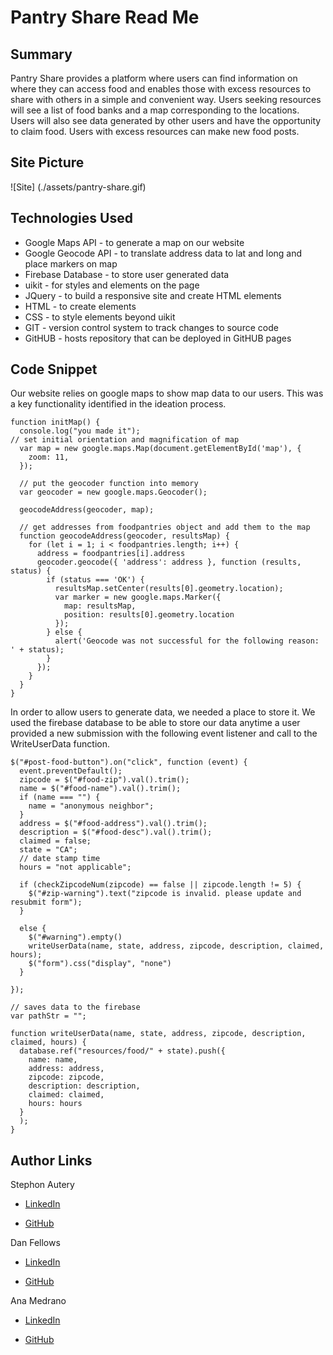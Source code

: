 # Pantry Share Read Me


## Summary
Pantry Share provides a platform where users can find information on where they can access food and enables those with excess resources to share with others in a simple and convenient way. Users seeking resources will see a list of food banks and a map corresponding to the locations. Users will also see data generated by other users and have the opportunity to claim food. Users with excess resources can make new food posts.

## Site Picture
![Site] (./assets/pantry-share.gif)

## Technologies Used
- Google Maps API - to generate a map on our website
- Google Geocode API - to translate address data to lat and long and place markers on map
- Firebase Database - to store user generated data
- uikit - for styles and elements on the page
- JQuery - to build a responsive site and create HTML elements
- HTML - to create elements
- CSS - to style elements beyond uikit
- GIT - version control system to track changes to source code
- GitHUB - hosts repository that can be deployed in GitHUB pages

## Code Snippet

Our website relies on google maps to show map data to our users. This was a key functionality identified in the ideation process.

```
function initMap() {
  console.log("you made it");
// set initial orientation and magnification of map
  var map = new google.maps.Map(document.getElementById('map'), {
    zoom: 11,
  });

  // put the geocoder function into memory
  var geocoder = new google.maps.Geocoder();

  geocodeAddress(geocoder, map);

  // get addresses from foodpantries object and add them to the map
  function geocodeAddress(geocoder, resultsMap) {
    for (let i = 1; i < foodpantries.length; i++) {
      address = foodpantries[i].address
      geocoder.geocode({ 'address': address }, function (results, status) {
        if (status === 'OK') {
          resultsMap.setCenter(results[0].geometry.location);
          var marker = new google.maps.Marker({
            map: resultsMap,
            position: results[0].geometry.location
          });
        } else {
          alert('Geocode was not successful for the following reason: ' + status);
        }
      });
    }
  }
}
```
In order to allow users to generate data, we needed a place to store it. We used the firebase database to be able to store our data anytime a user provided a new submission with the following event listener and call to the WriteUserData function.

```
$("#post-food-button").on("click", function (event) {
  event.preventDefault();
  zipcode = $("#food-zip").val().trim();
  name = $("#food-name").val().trim();
  if (name === "") {
    name = "anonymous neighbor";
  }
  address = $("#food-address").val().trim();
  description = $("#food-desc").val().trim();
  claimed = false;
  state = "CA";
  // date stamp time
  hours = "not applicable";

  if (checkZipcodeNum(zipcode) == false || zipcode.length != 5) {
    $("#zip-warning").text("zipcode is invalid. please update and resubmit form");
  }

  else {
    $("#warning").empty()
    writeUserData(name, state, address, zipcode, description, claimed, hours);
    $("form").css("display", "none")
  }

});

// saves data to the firebase
var pathStr = "";

function writeUserData(name, state, address, zipcode, description, claimed, hours) {
  database.ref("resources/food/" + state).push({
    name: name,
    address: address,
    zipcode: zipcode,
    description: description,
    claimed: claimed,
    hours: hours
  }
  );
}

```

## Author Links 
Stephon Autery
 - [LinkedIn](https://www.linkedin.com/in/stephon-a-1bb575198)

- [GitHub](https://github.com/StephonAutery)

Dan Fellows
 - [LinkedIn](https://www.linkedin.com/in/dan-fellows-ba88a041)

- [GitHub](https://github.com/dfel08)

Ana Medrano
 - [LinkedIn](https://www.linkedin.com/in/ana-medrano-fernandez/)

- [GitHub](https://github.com/analoo)


